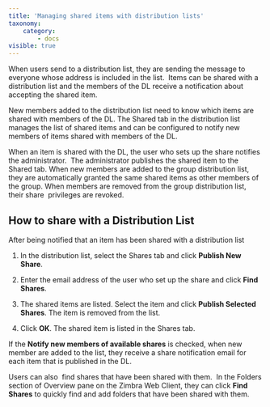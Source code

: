 ```yaml
---
title: 'Managing shared items with distribution lists'
taxonomy:
    category:
        - docs
visible: true
---
```


When users send to a distribution list, they are sending the message to everyone whose address is included in the list.  Items can be shared with a distribution list and the members of the DL receive a notification about accepting the shared item.  

New members added to the distribution list need to know which items are shared with members of the DL. The Shared tab in the distribution list manages the list of shared items and can be configured to notify new members of items shared with members of the DL.

When an item is shared with the DL, the user who sets up the share notifies the administrator.  The administrator publishes the shared item to the Shared tab. When new members are added to the group distribution list, they are automatically granted the same shared items as other members of the group. When members are removed from the group distribution list, their share  privileges are revoked.

## How to share with a Distribution List

After being notified that an item has been shared with a distribution list

1.  In the distribution list, select the Shares tab and click <span style="font-weight: bold;">Publish New Share</span>.

2.  Enter the email address of the user who set up the share and click <span style="font-weight: bold;">Find Shares</span>.

3.  The shared items are listed. Select the item and click <span style="font-weight: bold;">Publish Selected Shares</span>. The item is removed from the list.

4.  Click <span style="font-weight: bold;">OK</span>. The shared item is listed in the Shares tab.

If the <span style="font-weight: bold;">Notify new members of available shares</span> is checked, when new member are added to the list, they receive a share notification email for each item that is published in the DL.

Users can also  find shares that have been shared with them.  In the Folders section of Overview pane on the Zimbra Web Client, they can click <span style="font-weight: bold;">Find Shares</span> to quickly find and add folders that have been shared with them.